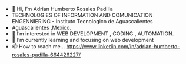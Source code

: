 - 👋 Hi, I’m Adrian Humberto Rosales Padilla
- TECHNOLOGIES OF INFORMATION AND COMUNICATION ENGENNIERING - Instituto Tecnologico de Aguascalientes
- Aguascalientes ,Mexico.    
- 👀 I’m interested in WEB DEVELOPMENT , CODING , AUTOMATION.   
- 🌱 I’m currently learning and focusing on web development
- 📫 How to reach me... https://www.linkedin.com/in/adrian-humberto-rosales-padilla-664426227/

<!---
ADRIANHROSALES365/ADRIANHROSALES365 is a ✨ special ✨ repository because its `README.md` (this file) appears on your GitHub profile.
You can click the Preview link to take a look at your changes.
--->
